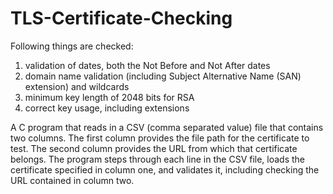 # TLS-Certificate-Checking
Following things are checked:
1. validation of dates, both the Not Before and Not After dates
2. domain name validation (including Subject Alternative Name (SAN)
extension) and wildcards
3. minimum key length of 2048 bits for RSA
4. correct key usage, including extensions

A C program that reads in a CSV (comma separated
value) file that contains two columns. The first column provides the file
path for the certificate to test. The second column provides the URL from
which that certificate belongs. The program steps through each line
in the CSV file, loads the certificate specified in column one, and validates it,
including checking the URL contained in column two.

